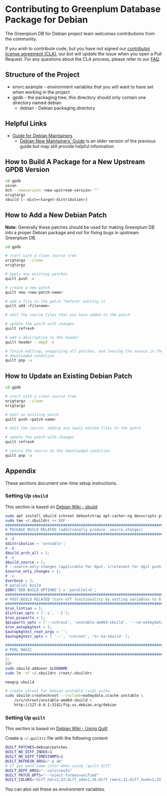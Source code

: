 # Contributing to Greenplum Database Package for Debian

The Greenplum DB for Debian project team welcomes contributions from the
community.

If you wish to contribute code, but you have not signed our [contributor
license agreement (CLA)](https://cla.vmware.com/cla/1/preview), our bot will
update the issue when you open a Pull Request. For any questions about the CLA
process, please refer to our [FAQ](https://cla.vmware.com/faq).

## Structure of the Project

* envrc.example - environment variables that you will want to have set when
  working in the project
* gpdb - the packaging tree; this directory should only contain one directory
  named debian
  * debian - Debian packaging directory

## Helpful Links

* [Guide for Debian Maintainers][0]
  * [Debian New Maintainers' Guide][1] is an older version of the previous
    guide but may still provide helpful information

[0]: https://www.debian.org/doc/manuals/debmake-doc/index.en.html
[1]: https://www.debian.org/doc/manuals/maint-guide/

## How to Build A Package for a New Upstream GPDB Version

```sh
cd gpdb
uscan
dch --newversion <new-upstream-version> ""
origtargz
sbuild [--dist=<target-distribution>]
```

## How to Add a New Debian Patch

**Note:** Generally these patches should be used for making Greenplum DB into a
proper Debian package and _not_ for fixing bugs in upstream Greenplum DB.

```sh
cd gpdb

# start with a clean source tree
origtargz --clean
origtargz

# apply any existing patches
quilt push -a

# create a new patch
quilt new <new-patch-name>

# add a file to the patch *before* editing it
quilt add <filename>

# edit the source files that you have added to the patch

# update the patch with changes
quilt refresh

# add a description to the header
quilt header --dep3 -e

# finish editing, unapplying all patches, and leaving the source in the
# downloaded condition
quilt pop -a
```

## How to Update an Existing Debian Patch

```sh
cd gpdb

# start with a clean source tree
origtargz --clean
origtargz

# edit an existing patch
quilt push <patch-name>

# edit the source, adding any newly edited files to the patch

# update the patch with changes
quilt refresh

# return the source to the downloaded condition
quilt pop -a
```

## Appendix

These sections document one-time setup instructions.

### Setting Up `sbuild`

This section is based on [Debian Wiki - sbuild](https://wiki.debian.org/sbuild)

```sh
sudo apt install sbuild schroot debootstrap apt-cacher-ng devscripts piuparts
sudo tee ~/.sbuildrc << EOF
##############################################################################
# PACKAGE BUILD RELATED (additionally produce _source.changes)
##############################################################################
# -d
$distribution = 'unstable';
# -A
$build_arch_all = 1;
# -s
$build_source = 1;
# --source-only-changes (applicable for dput. irrelevant for dgit push-source).
$source_only_changes = 1;
# -v
$verbose = 1;
# parallel build
$ENV{'DEB_BUILD_OPTIONS'} = 'parallel=5';
##############################################################################
# POST-BUILD RELATED (turn off functionality by setting variables to 0)
##############################################################################
$run_lintian = 1;
$lintian_opts = ['-i', '-I'];
$run_piuparts = 1;
$piuparts_opts = ['--schroot', 'unstable-amd64-sbuild', '--no-eatmydata'];
$run_autopkgtest = 1;
$autopkgtest_root_args = '';
$autopkgtest_opts = [ '--', 'schroot', '%r-%a-sbuild' ];

##############################################################################
# PERL MAGIC
##############################################################################
1;
EOF
sudo sbuild-adduser $LOGNAME
sudo ln -sf ~/.sbuildrc /root/.sbuildrc

newgrp sbuild

# create chroot for Debian unstable (sid) suite
sudo sbuild-createchroot --include=eatmydata,ccache unstable \
    /srv/chroot/unstable-amd64-sbuild \
    http://127.0.0.1:3142/ftp.us.debian.org/debian
```

### Setting Up `quilt`

This section is based on [Debian Wiki - Using Quilt][quilt]

Create a `~/.quiltrc` file with the following content

```sh
QUILT_PATCHES=debian/patches
QUILT_NO_DIFF_INDEX=1
QUILT_NO_DIFF_TIMESTAMPS=1
QUILT_REFRESH_ARGS="-p ab"
# If you want some color when using `quilt diff`
QUILT_DIFF_ARGS="--color=auto"
QUILT_PATCH_OPTS="--reject-format=unified"
QUILT_COLORS="diff_hdr=1;32:diff_add=1;34:diff_rem=1;31:diff_hunk=1;33:diff_ctx=35:diff_cctx=33"
```

You can also set these as environment variables.

[quilt]: https://wiki.debian.org/UsingQuilt
